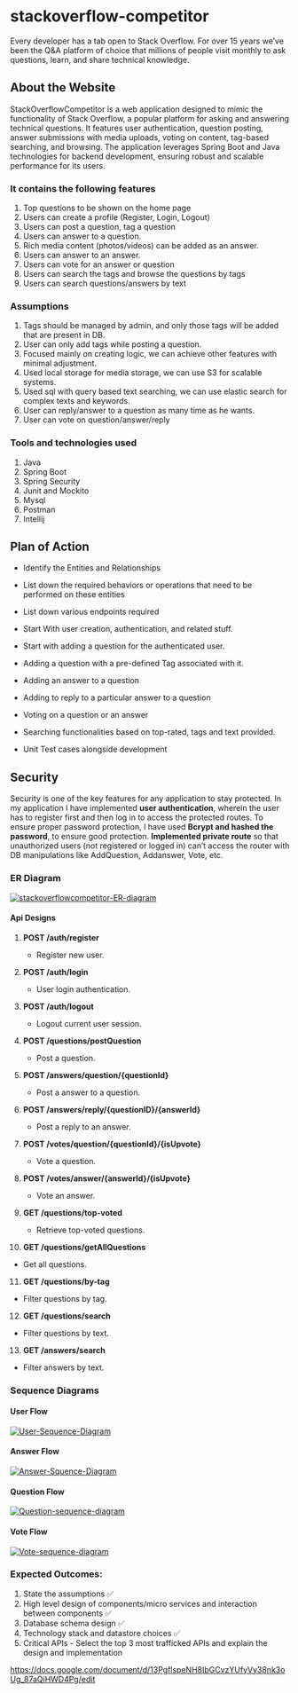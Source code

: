 # stackoverflow-competitor

Every developer has a tab open to Stack Overflow. For over 15 years we’ve been the Q&A platform of choice that millions of people visit monthly to ask questions, learn, and share technical knowledge.

## About the Website
StackOverflowCompetitor is a web application designed to mimic the functionality of Stack Overflow, a popular platform for asking and answering technical questions. It features user authentication, question posting, answer submissions with media uploads, voting on content, tag-based searching, and browsing. The application leverages Spring Boot and Java technologies for backend development, ensuring robust and scalable performance for its users.

### It contains the following features
1. Top questions to be shown on the home page
2. Users can create a profile (Register, Login, Logout)
3. Users can post a question, tag a question
4. Users can answer to a question.
5. Rich media content (photos/videos)
   can be added as an answer.
6. Users can answer to an answer.
7. Users can vote for an answer or question
8. Users can search the tags and browse the questions by tags
9. Users can search questions/answers by text

### Assumptions
1. Tags should be managed by admin, and only those tags will be added that are present in DB.
2. User can only add tags while posting a question.
3. Focused mainly on creating logic, we can achieve other features with minimal adjustment.
4. Used local storage for media storage, we can use S3 for scalable systems.
5. Used sql with query based text searching, we can use elastic search for complex texts and keywords.
6. User can reply/answer to a question as many time as he wants.
7. User can vote on question/answer/reply
   
### Tools and technologies used
1. Java
2. Spring Boot
3. Spring Security
4. Junit and Mockito
5. Mysql
6. Postman
7. Intellij

## Plan of Action 
- Identify the Entities and Relationships

- List down the required behaviors or operations that need to be performed on these entities

- List down various endpoints required

- Start With user creation, authentication, and related stuff.

- Start with adding a question for the authenticated user.

- Adding a question with a pre-defined Tag associated with it.

- Adding an answer to a question

- Adding to reply to a particular answer to a question

- Voting on a question or an answer

- Searching functionalities based on top-rated, tags and text provided.

- Unit Test cases alongside development

## Security 

Security is one of the key features for any application to stay protected. In my application I have implemented **user authentication**, wherein the user has to register first and then log in to access the protected routes. To ensure proper password protection, I have used **Bcrypt and hashed the password**, to ensure good protection.
**Implemented private route** so that unauthorized users (not registered or logged in) can’t access the router with DB manipulations like AddQuestion, Addanswer, Vote, etc.

### ER Diagram

<a href="https://ibb.co/5rSNHmd"><img src="https://i.ibb.co/n7YHJ9T/stackoverflowcompetitor-ER-diagram.png" alt="stackoverflowcompetitor-ER-diagram" border="0"></a>

#### Api Designs

1. **POST /auth/register**
   - Register new user.

2. **POST /auth/login**
   - User login authentication.

3. **POST /auth/logout**
   - Logout current user session.
     
4. **POST /questions/postQuestion**
   - Post a question.
     
5. **POST /answers/question/{questionId}**
   - Post a answer to a question.

6. **POST /answers/reply/{questionID}/{answerId}**
   - Post a reply to an answer.
  
7. **POST /votes/question/{questionId}/{isUpvote}**
   - Vote a question.
     
8. **POST /votes/answer/{answerId}/{isUpvote}**
   - Vote an answer.
     
9. **GET /questions/top-voted**
   - Retrieve top-voted questions.

10. **GET /questions/getAllQuestions**
   - Get all questions.

11. **GET /questions/by-tag**
   - Filter questions by tag.

12. **GET /questions/search**
   - Filter questions by text.

13. **GET /answers/search**
   - Filter answers by text.
     
### Sequence Diagrams

#### User Flow
<a href="https://ibb.co/KWzFgXs"><img src="https://i.ibb.co/qpFk8dg/User-Sequence-Diagram.png" alt="User-Sequence-Diagram" border="0"></a>

#### Answer Flow
<a href="https://ibb.co/9Z3jdLJ"><img src="https://i.ibb.co/DrgnjyN/Answer-Squence-Diagram.png" alt="Answer-Squence-Diagram" border="0"></a>

#### Question Flow
<a href="https://ibb.co/S5rMNVD"><img src="https://i.ibb.co/9ct1nym/Question-sequence-diagram.png" alt="Question-sequence-diagram" border="0"></a>

#### Vote Flow
<a href="https://ibb.co/Lh4sxpw"><img src="https://i.ibb.co/yBLx6sT/Vote-sequence-diagram.png" alt="Vote-sequence-diagram" border="0"></a>

### Expected Outcomes:
1. State the assumptions ✅
2. High level design of components/micro services and interaction
   between components ✅
3. Database schema design ✅
4. Technology stack and datastore choices ✅
5. Critical APIs - Select the top 3 most trafficked APIs and explain the
   design and implementation

https://docs.google.com/document/d/13PgflspeNH8IbGCvzYUfyVy38nk3oUg_87aQiHWD4Pg/edit
